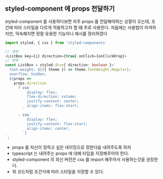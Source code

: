 ## styled-component 에 props 전달하기

<p>styled-component 를 사용하다보면 자주 props 를 전달해야하는 상황이 오는데, 조건에 따라 스타일을 다르게 적용하고자 할 떄 주로 사용한다. 처음에는 사용법이 어색하지만, 익숙해지면 정말 유용한 기능이니 예시를 정리하겠다</p>

```ts
import styled, { css } from 'styled-components'

// 생략
<ListBox key={i} direction={true} onClick={onClickDrop}>
// 생략
const ListBox = styled.div<{ direction: boolean }>`
  font-weight: ${({ theme }) => theme.fontWeight.Regular};
  overflow: hidden;
  ${props =>
    props.direction
      ? css`
          display: flex;
          flex-direction: column;
          justify-content: center;
          align-items: flex-start;
        `
      : css`
          display: flex;
          justify-content: flex-start;
          align-items: center;
        `}
`;

```

- props 를 자신이 정하고 싶은 네이밍으로 정한다음 내려주도록 하자
- typescript 는 내려주는 props 에 대해 타입을 지정해주어야 한다.
- styled-component 의 최신 버전은 css 를 import 해주어서 사용하는것을 권장한다.
- 위 코드처럼 조건식에 따라 스타일을 지정할 수 있다.
